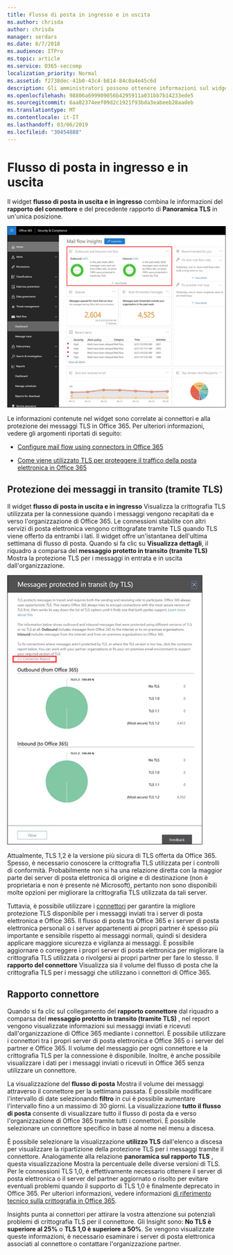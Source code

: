 ```yaml
---
title: Flusso di posta in ingresso e in uscita
ms.author: chrisda
author: chrisda
manager: serdars
ms.date: 8/7/2018
ms.audience: ITPro
ms.topic: article
ms.service: O365-seccomp
localization_priority: Normal
ms.assetid: f2738dec-41b0-43c4-b814-84c0a4e45c6d
description: Gli amministratori possono ottenere informazioni sul widget del flusso di posta in uscita e in ingresso nel dashboard del flusso di posta in Office 365 Security & Compliance Center.
ms.openlocfilehash: 98806a699909056b4295911a031bb7b14233ede5
ms.sourcegitcommit: 6aa82374eef09d2c1921f93bda3eabeeb28aadeb
ms.translationtype: MT
ms.contentlocale: it-IT
ms.lasthandoff: 03/06/2019
ms.locfileid: "30454888"
---
```

# <a name="outbound-and-inbound-mail-flow"></a>Flusso di posta in ingresso e in uscita

Il widget **flusso di posta in uscita e in ingresso** combina le informazioni del **rapporto del connettore** e del precedente rapporto di **Panoramica TLS** in un'unica posizione.

![Il rapporto flusso di posta in uscita e in ingresso nel dashboard del flusso di posta in Office 365 Security & Compliance Center](media/2c591d1c-bad6-4b72-890e-f8fdfd4f447a.png)

Le informazioni contenute nel widget sono correlate ai connettori e alla protezione dei messaggi TLS in Office 365. Per ulteriori informazioni, vedere gli argomenti riportati di seguito:

- [Configure mail flow using connectors in Office 365](https://technet.microsoft.com/library/ms.exch.eac.connectorselection.aspx)

- [Come viene utilizzato TLS per proteggere il traffico della posta elettronica in Office 365](https://support.office.com/article/4CDE0CDA-3430-4DC0-B489-F2C0736C929F)

## <a name="message-protected-in-transit-by-tls"></a>Protezione dei messaggi in transito (tramite TLS)

Il widget **flusso di posta in uscita e in ingresso** Visualizza la crittografia TLS utilizzata per la connessione quando i messaggi vengono recapitati da e verso l'organizzazione di Office 365. Le connessioni stabilite con altri servizi di posta elettronica vengono crittografate tramite TLS quando TLS viene offerto da entrambi i lati. Il widget offre un'istantanea dell'ultima settimana di flusso di posta. Quando si fa clic su **Visualizza dettagli**, il riquadro a comparsa del **messaggio protetto in transito (tramite TLS)** Mostra la protezione TLS per i messaggi in entrata e in uscita dall'organizzazione.

![Riquadro a comparsa dei messaggi protetti in transito (tramite TLS) nel centro conformità & sicurezza di Office 365](media/825aa74c-413d-4141-8e3c-dfe68ae78eed.png)

Attualmente, TLS 1,2 è la versione più sicura di TLS offerta da Office 365. Spesso, è necessario conoscere la crittografia TLS utilizzata per i controlli di conformità. Probabilmente non si ha una relazione diretta con la maggior parte dei server di posta elettronica di origine e di destinazione (non è proprietaria e non è presente né Microsoft), pertanto non sono disponibili molte opzioni per migliorare la crittografia TLS utilizzata da tali server.

Tuttavia, è possibile utilizzare i [connettori](https://technet.microsoft.com/library/ms.exch.eac.connectorselection.aspx) per garantire la migliore protezione TLS disponibile per i messaggi inviati tra i server di posta elettronica e Office 365. Il flusso di posta tra Office 365 e i server di posta elettronica personali o i server appartenenti ai propri partner è spesso più importante e sensibile rispetto ai messaggi normali, quindi si desidera applicare maggiore sicurezza e vigilanza ai messaggi. È possibile aggiornare o correggere i propri server di posta elettronica per migliorare la crittografia TLS utilizzata o rivolgersi ai propri partner per fare lo stesso. Il **rapporto del connettore** Visualizza sia il volume del flusso di posta che la crittografia TLS per i messaggi che utilizzano i connettori di Office 365.

## <a name="connector-report"></a>Rapporto connettore

Quando si fa clic sul collegamento del **rapporto connettore** dal riquadro a comparsa del **messaggio protetto in transito (tramite TLS)** , nel report vengono visualizzate informazioni sui messaggi inviati e ricevuti dall'organizzazione di Office 365 mediante i connettori. È possibile utilizzare i connettori tra i propri server di posta elettronica e Office 365 o i server del partner e Office 365. Il volume del messaggio per ogni connettore e la crittografia TLS per la connessione è disponibile. Inoltre, è anche possibile visualizzare i dati per i messaggi inviati o ricevuti in Office 365 senza utilizzare un connettore.

La visualizzazione del **flusso di posta** Mostra il volume dei messaggi attraverso il connettore per la settimana passata. È possibile modificare l'intervallo di date selezionando **filtro** in cui è possibile aumentare l'intervallo fino a un massimo di 30 giorni. La visualizzazione **tutto il flusso di posta** consente di visualizzare tutto il flusso di posta da e verso l'organizzazione di Office 365 tramite tutti i connettori. È possibile selezionare un connettore specifico in base al nome nel menu a discesa.

È possibile selezionare la visualizzazione **utilizzo TLS** dall'elenco a discesa per visualizzare la ripartizione della protezione TLS per i messaggi tramite il connettore. Analogamente alla relazione **panoramica sul rapporto TLS** , questa visualizzazione Mostra la percentuale delle diverse versioni di TLS. Per le connessioni TLS 1,0, è effettivamente necessario ottenere il server di posta elettronica o il server del partner aggiornato o risolto per evitare eventuali problemi quando il supporto di TLS 1,0 è finalmente deprecato in Office 365. Per ulteriori informazioni, vedere informazioni [di riferimento tecnico sulla crittografia in Office 365](https://support.office.com/article/862cbe93-4268-4ef9-ba79-277545ecf221).

Insights punta ai connettori per attirare la vostra attenzione sui potenziali problemi di crittografia TLS per il connettore. Gli Insight sono: **No TLS è superiore al 25%** o **TLS 1,0 è superiore a 50%**. Se vengono visualizzate queste informazioni, è necessario esaminare i server di posta elettronica associati al connettore o contattare l'organizzazione partner.
